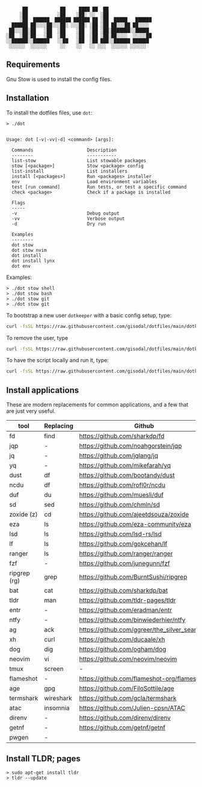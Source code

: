```
      ██            ██     ████ ██  ██
     ░██           ░██    ░██░ ░░  ░██
     ░██  ██████  ██████ ██████ ██ ░██  █████   ██████
  ██████ ██░░░░██░░░██░ ░░░██░ ░██ ░██ ██░░░██ ██░░░░
 ██░░░██░██   ░██  ░██    ░██  ░██ ░██░███████░░█████
░██  ░██░██   ░██  ░██    ░██  ░██ ░██░██░░░░  ░░░░░██
░░██████░░██████   ░░██   ░██  ░██ ███░░██████ ██████
 ░░░░░░  ░░░░░░     ░░    ░░   ░░ ░░░  ░░░░░░ ░░░░░░
```

## Requirements

Gnu Stow is used to install the config files.

## Installation

To install the dotfiles files, use `dot`:

    > ./dot


    Usage: dot [-v|-vv|-d] <command> [args]:

      Commands                    Description
      --------                    -----------
      list-stow                   List stowable packages
      stow [<package>]            Stow <package> config
      list-install                List installers
      install [<packages>]        Run <packages> installer
      env                         Load environment variables
      test [run command]          Run tests, or test a specific command
      check <package>             Check if a package is installed

      Flags
      -----
      -v                          Debug output
      -vv                         Verbose output
      -d                          Dry run

      Examples
      --------
      dot stow
      dot stow nvim
      dot install
      dot install lynx
      dot env

Examples:

    > ./dot stow shell
    > ./dot stow bash
    > ./dot stow git
    > ./dot stow git

To bootstrap a new user `dotkeeper` with a basic config setup, type:

```bash
curl -fsSL https://raw.githubusercontent.com/gisodal/dotfiles/main/dotkeeper.sh | bash -s -- install
```

To remove the user, type

```bash
curl -fsSL https://raw.githubusercontent.com/gisodal/dotfiles/main/dotkeeper.sh | bash -s -- remove
```

To have the script locally and run it, type:

```bash
curl -fsSL https://raw.githubusercontent.com/gisodal/dotfiles/main/dotkeeper.sh -o /tmp/dotkeeper.sh && bash /tmp/dotkeeper.sh install
```

## Install applications

These are modern replacements for common applications, and a few that are just very useful.

| tool         | Replacing | Github                                          |
| ------------ | --------- | ----------------------------------------------- |
| fd           | find      | <https://github.com/sharkdp/fd>                 |
| jqp          | -         | <https://github.com/noahgorstein/jqp>           |
| jq           | -         | <https://github.com/jqlang/jq>                  |
| yq           | -         | <https://github.com/mikefarah/yq>               |
| dust         | df        | <https://github.com/bootandy/dust>              |
| ncdu         | df        | <https://github.com/rofl0r/ncdu>                |
| duf          | du        | <https://github.com/muesli/duf>                 |
| sd           | sed       | <https://github.com/chmln/sd>                   |
| zoxide (z)   | cd        | <https://github.com/ajeetdsouza/zoxide>         |
| eza          | ls        | <https://github.com/eza-community/eza>          |
| lsd          | ls        | <https://github.com/lsd-rs/lsd>                 |
| lf           | ls        | <https://github.com/gokcehan/lf>                |
| ranger       | ls        | <https://github.com/ranger/ranger>              |
| fzf          | -         | <https://github.com/junegunn/fzf>               |
| ripgrep (rg) | grep      | <https://github.com/BurntSushi/ripgrep>         |
| bat          | cat       | <https://github.com/sharkdp/bat>                |
| tldr         | man       | <https://github.com/tldr-pages/tldr>            |
| entr         | -         | <https://github.com/eradman/entr>               |
| ntfy         | -         | <https://github.com/binwiederhier/ntfy>         |
| ag           | ack       | <https://github.com/ggreer/the_silver_searcher> |
| xh           | curl      | <https://github.com/ducaale/xh>                 |
| dog          | dig       | <https://github.com/ogham/dog>                  |
| neovim       | vi        | <https://github.com/neovim/neovim>              |
| tmux         | screen    | -                                               |
| flameshot    | -         | <https://github.com/flameshot-org/flameshot>    |
| age          | gpg       | <https://github.com/FiloSottile/age>            |
| termshark    | wireshark | <https://github.com/gcla/termshark>             |
| atac         | insomnia  | <https://github.com/Julien-cpsn/ATAC>           |
| direnv       | -         | <https://github.com/direnv/direnv>              |
| getnf        | -         | <https://github.com/getnf/getnf>                |
| pwgen        | -         |

## Install TLDR; pages

    > sudo apt-get install tldr
    > tldr --update
